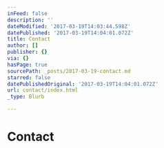 ```yaml
---
inFeed: false
description: ''
dateModified: '2017-03-19T14:03:44.598Z'
datePublished: '2017-03-19T14:04:01.072Z'
title: Contact
author: []
publisher: {}
via: {}
hasPage: true
sourcePath: _posts/2017-03-19-contact.md
starred: false
datePublishedOriginal: '2017-03-19T14:04:01.072Z'
url: contact/index.html
_type: Blurb

---
```

# Contact